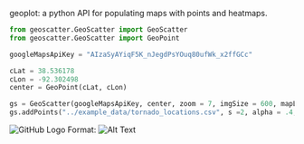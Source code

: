 geoplot: a python API for populating maps with points and heatmaps. 

```python
from geoscatter.GeoScatter import GeoScatter
from geoscatter.GeoScatter import GeoPoint

googleMapsApiKey = "AIzaSyAYiqF5K_nJegdPsYOuq80ufWk_x2ffGCc"

cLat = 38.536178
cLon = -92.302498
center = GeoPoint(cLat, cLon)

gs = GeoScatter(googleMapsApiKey, center, zoom = 7, imgSize = 600, mapLabels=False)
gs.addPoints("../example_data/tornado_locations.csv", s =2, alpha = .4, c = 'r', marker='o')
```

![GitHub Logo](/images/logo.png)
Format: ![Alt Text](url)